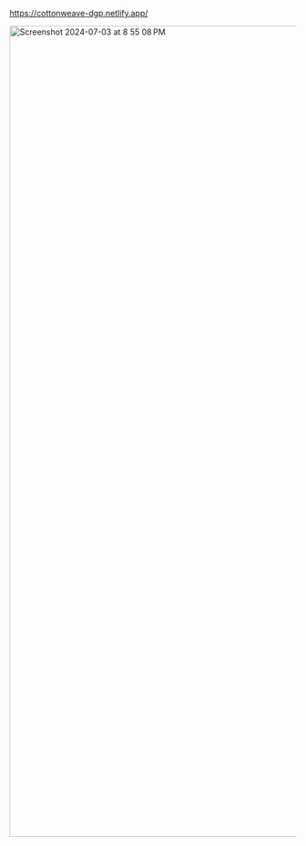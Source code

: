 https://cottonweave-dgp.netlify.app/

<img width="1423" alt="Screenshot 2024-07-03 at 8 55 08 PM" src="https://github.com/DeepPatel2142/Project-2/assets/77803421/f0858270-97f2-4eca-a2e7-2448532e4f99">
